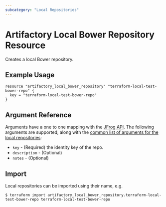 ```yaml
---
subcategory: "Local Repositories"
---
```

# Artifactory Local Bower Repository Resource

Creates a local Bower repository.

## Example Usage

```hcl
resource "artifactory_local_bower_repository" "terraform-local-test-bower-repo" {
  key = "terraform-local-test-bower-repo"
}
```

## Argument Reference

Arguments have a one to one mapping with the [JFrog API](https://www.jfrog.com/confluence/display/RTF/Repository+Configuration+JSON).
The following arguments are supported, along with the [common list of arguments for the local repositories](local.md):

* `key` - (Required) the identity key of the repo.
* `description` - (Optional)
* `notes` - (Optional)


## Import

Local repositories can be imported using their name, e.g.
```
$ terraform import artifactory_local_bower_repository.terraform-local-test-bower-repo terraform-local-test-bower-repo
```

